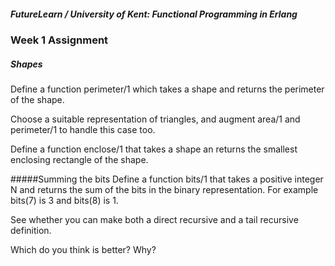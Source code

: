 ##### FutureLearn / University of Kent: Functional Programming in Erlang
### Week 1 Assignment

##### Shapes
Define a function perimeter/1 which takes a shape and returns the perimeter of the shape.

Choose a suitable representation of triangles, and augment area/1 and perimeter/1 to handle this case too.

Define a function enclose/1 that takes a shape an returns the smallest enclosing rectangle of the shape.

#####Summing the bits
Define a function bits/1 that takes a positive integer N and returns the sum of the bits in the binary representation. For example bits(7) is 3 and bits(8) is 1.

See whether you can make both a direct recursive and a tail recursive definition.

Which do you think is better? Why?
